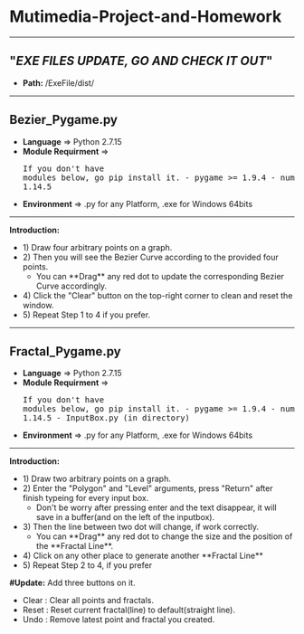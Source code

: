 # Mutimedia-Project-and-Homework
------------------------------------------------------------------
## "*********EXE FILES UPDATE, GO AND CHECK IT OUT*********" ##
- **Path:** /ExeFile/dist/
------------------------------------------------------------------
## Bezier_Pygame.py
- **Language** => Python 2.7.15
- **Module Requirment** => <pre>If you don't have modules below, go pip install it.
                            - pygame >= 1.9.4 
                            - numpy >= 1.14.5</pre>
- **Environment** => .py for any Platform, .exe for Windows 64bits
------------------------------------------------------------------
**Introduction:**
<ul>
  <li> 1) Draw four arbitrary points on a graph.
  <li> 2) Then you will see the Bezier Curve according to the provided four points.
  <ul>
    <li> You can **Drag** any red dot to update the corresponding Bezier Curve accordingly.
  </ul> 
  <li> 4) Click the "Clear" button on the top-right corner to clean and reset the window.
  <li> 5) Repeat Step 1 to 4 if you prefer.
</ul>

------------------------------------------------------------------
## Fractal_Pygame.py
- **Language** => Python 2.7.15
- **Module Requirment** => <pre>If you don't have modules below, go pip install it.
                            - pygame >= 1.9.4 
                            - numpy >= 1.14.5
                            - InputBox.py (in directory)</pre>
- **Environment** => .py for any Platform, .exe for Windows 64bits

------------------------------------------------------------------
**Introduction:**
<ul>
  <li> 1) Draw two arbitrary points on a graph.
  <li> 2) Enter the "Polygon" and "Level" arguments, press "Return" after finish typeing for every input box.
  <ul>
    <li> Don't be worry after pressing enter and the text disappear, it will save in a buffer(and on the left of the inputbox).
  </ul>
  <li> 3) Then the line between two dot will change, if work correctly.
  <ul>
    <li> You can **Drag** any red dot to change the size and the position of the **Fractal Line**.
  </ul>  
  <li> 4) Click on any other place to generate another **Fractal Line**
  <li> 5) Repeat Step 2 to 4, if you prefer
</ul>

**#Update:** Add three buttons on it.
<ul>
  <li> Clear  : Clear all points and fractals.
  <li> Reset  : Reset current fractal(line) to default(straight line).
  <li> Undo   : Remove latest point and fractal you created.
</ul>

